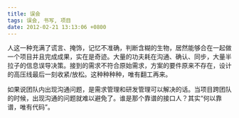 ```yaml
---
title: 误会
tags: 误会, 书写, 项目
date: 2012-02-21 13:13:06 +0800
---
```



人这一种充满了谎言、掩饰，记忆不准确，判断含糊的生物，居然能够合在一起做一个项目并且完成成果，实在是奇迹。大量的功夫耗在沟通、确认、同步，大量半拉子的信息误导决策。接到的需求不符合原始需求，方案的要件原来不存在，设计的高压线最后一刻收紧/放松。这种种种种，唯有翻工再来。

如果说团队内出现沟通问题，是需求管理和研发管理可以解决的话。当项目跨团队的时候，出现沟通的问题就难以避免了。谁是那个靠谱的接口人？其实“何以靠谱，唯有代码”。

